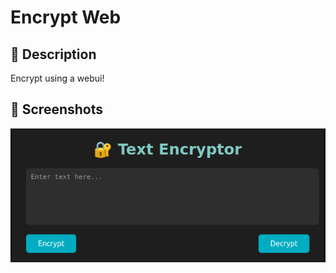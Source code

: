 # Encrypt Web

## 📝 Description

Encrypt using a webui!

## 📸 Screenshots

![Example](./asset/ex.png)